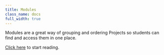 ```yaml
---
title: Modules
class_name: docs
full_width: true
---
```


Modules are a great way of grouping and ordering Projects so students can find and access them in one place.


[Click here](/docs/dashboard/modules/overview/) to start reading.

